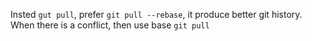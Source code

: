 Insted `gut pull`, prefer `git pull --rebase`, it produce better git history. When there is a conflict, then use base `git pull`

